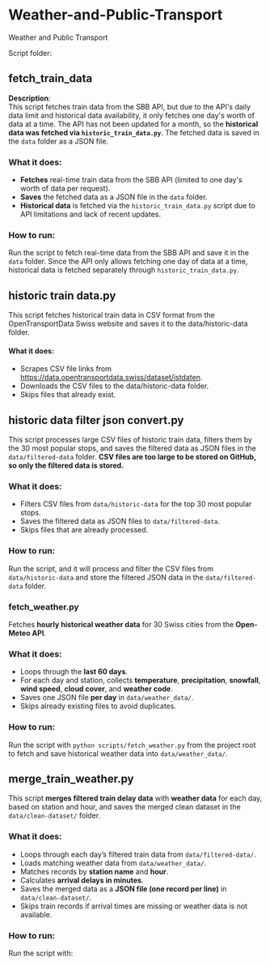 # Weather-and-Public-Transport
Weather and Public Transport

Script folder:

## **fetch_train_data**

**Description**:  
This script fetches train data from the SBB API, but due to the API's daily data limit and historical data availability, it only fetches one day's worth of data at a time. The API has not been updated for a month, so the **historical data was fetched via `historic_train_data.py`**. The fetched data is saved in the `data` folder as a JSON file.

### **What it does**:
* **Fetches** real-time train data from the SBB API (limited to one day's worth of data per request).
* **Saves** the fetched data as a JSON file in the `data` folder.
* **Historical data** is fetched via the `historic_train_data.py` script due to API limitations and lack of recent updates.


### **How to run**:
Run the script to fetch real-time data from the SBB API and save it in the `data` folder. Since the API only allows fetching one day of data at a time, historical data is fetched separately through `historic_train_data.py`.


## **historic train data.py**

This script fetches historical train data in CSV format from the OpenTransportData Swiss website and saves it to the data/historic-data folder.

#### What it does:

* Scrapes CSV file links from https://data.opentransportdata.swiss/dataset/istdaten.
* Downloads the CSV files to the data/historic-data folder.
* Skips files that already exist.

## **historic data filter json convert.py**

This script processes large CSV files of historic train data, filters them by the 30 most popular stops, and saves the filtered data as JSON files in the `data/filtered-data` folder. **CSV files are too large to be stored on GitHub, so only the filtered data is stored.**

### **What it does**:
* Filters CSV files from `data/historic-data` for the top 30 most popular stops.
* Saves the filtered data as JSON files to `data/filtered-data`.
* Skips files that are already processed.

### **How to run**:
Run the script, and it will process and filter the CSV files from `data/historic-data` and store the filtered JSON data in the `data/filtered-data` folder.

### fetch_weather.py
Fetches **hourly historical weather data** for 30 Swiss cities from the **Open-Meteo API**.

### **What it does**:
* Loops through the **last 60 days**.
* For each day and station, collects **temperature**, **precipitation**, **snowfall**, **wind speed**, **cloud cover**, and **weather code**.
* Saves one JSON file **per day** in `data/weather_data/`.
* Skips already existing files to avoid duplicates.

### **How to run**:
Run the script with `python scripts/fetch_weather.py` from the project root to fetch and save historical weather data into `data/weather_data/`.


## **merge_train_weather.py**

This script **merges filtered train delay data** with **weather data** for each day, based on station and hour, and saves the merged clean dataset in the `data/clean-dataset/` folder.

### **What it does**:
* Loops through each day’s filtered train data from `data/filtered-data/`.
* Loads matching weather data from `data/weather_data/`.
* Matches records by **station name** and **hour**.
* Calculates **arrival delays in minutes**.
* Saves the merged data as a **JSON file (one record per line)** in `data/clean-dataset/`.
* Skips train records if arrival times are missing or weather data is not available.

### **How to run**:
Run the script with: